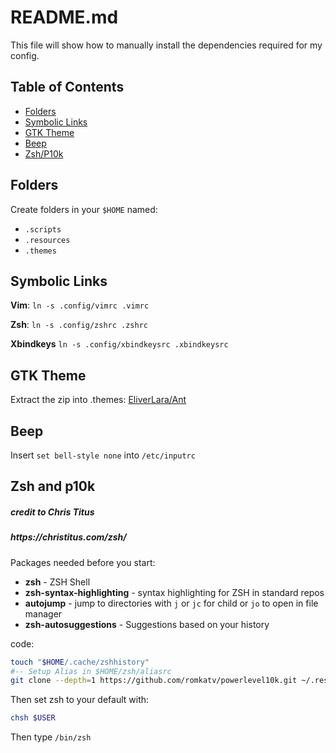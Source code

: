 <h1>README.md</h1>
This file will show how to manually install the dependencies required for my config.


## Table of Contents

* [Folders](#folders)
* [Symbolic Links](#symbolic-links)
* [GTK Theme](#gtk-theme)
* [Beep](#beep)
* [Zsh/P10k](#zsh-and-p10k)


## Folders
Create folders in your `$HOME` named:
* `.scripts`
* `.resources`
* `.themes`

## Symbolic Links
**Vim**:
`ln -s .config/vimrc .vimrc`

**Zsh**:
`ln -s .config/zshrc .zshrc`

**Xbindkeys**
`ln -s .config/xbindkeysrc .xbindkeysrc`

## GTK Theme
Extract the zip into .themes:
[EliverLara/Ant](https://github.com/EliverLara/Ant)

## Beep
Insert `set bell-style none` into `/etc/inputrc`

## Zsh and p10k
<h5>credit to Chris Titus</h5>
<h5>https://christitus.com/zsh/</h5>


Packages needed before you start:
* **zsh** - ZSH Shell
* **zsh-syntax-highlighting** - syntax highlighting for ZSH in standard repos
* **autojump** - jump to directories with `j` or `jc` for child or `jo` to open in file manager 
* **zsh-autosuggestions** - Suggestions based on your history

code:
  ```sh
  touch "$HOME/.cache/zshhistory"
  #-- Setup Alias in $HOME/zsh/aliasrc
  git clone --depth=1 https://github.com/romkatv/powerlevel10k.git ~/.resources/powerlevel10k
  ```

Then set zsh to your default with:
  ```sh
  chsh $USER
  ```
Then type `/bin/zsh`

